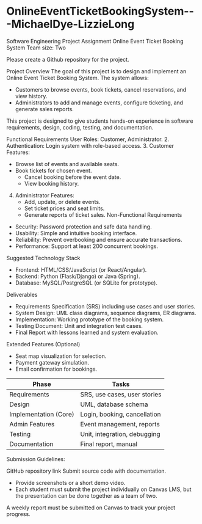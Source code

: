 # OnlineEventTicketBookingSystem---MichaelDye-LizzieLong
Software Engineering Project Assignment
Online Event Ticket Booking System
Team size: Two 

Please create a Github repository for the project.

Project Overview
The goal of this project is to design and implement an Online Event Ticket Booking System. The system allows:
- Customers to browse events, book tickets, cancel reservations, and view history.
- Administrators to add and manage events, configure ticketing, and generate sales reports.

This project is designed to give students hands-on experience in software requirements, design, coding, testing, and documentation.

Functional Requirements
User Roles: Customer, Administrator.
2. Authentication: Login system with role-based access.
3. Customer Features:
- Browse list of events and available seats.
- Book tickets for chosen event.
   - Cancel booking before the event date.
   - View booking history.
4. Administrator Features:
   - Add, update, or delete events.
   - Set ticket prices and seat limits.
   - Generate reports of ticket sales.
Non-Functional Requirements
- Security: Password protection and safe data handling.
- Usability: Simple and intuitive booking interface.
- Reliability: Prevent overbooking and ensure accurate transactions.
- Performance: Support at least 200 concurrent bookings.

Suggested Technology Stack
- Frontend: HTML/CSS/JavaScript (or React/Angular).
- Backend: Python (Flask/Django) or Java (Spring).
- Database: MySQL/PostgreSQL (or SQLite for prototype).

Deliverables
- Requirements Specification (SRS) including use cases and user stories.
- System Design: UML class diagrams, sequence diagrams, ER diagrams.
- Implementation: Working prototype of the booking system.
- Testing Document: Unit and integration test cases.
- Final Report with lessons learned and system evaluation.

Extended Features (Optional)
- Seat map visualization for selection.
- Payment gateway simulation.
- Email confirmation for bookings.


| Phase | Tasks | 
|--- | --- |
| Requirements | SRS, use cases, user stories | 
| Design | UML, database schema |
| Implementation (Core) | Login, booking, cancellation |
| Admin Features | Event management, reports | 
| Testing | Unit, integration, debugging |
| Documentation | Final report, manual | 

Submission Guidelines:

GitHub repository link
Submit source code with documentation.
- Provide screenshots or a short demo video.
- Each student must submit the project individually on Canvas LMS, but the presentation can be done together as a team of two.

A weekly report must be submitted on Canvas to track your project progress.